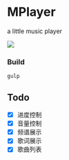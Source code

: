 # MPlayer

a little music player

![](http://7xq3d5.com1.z0.glb.clouddn.com/mplayer.png?imageView2/2/w/380)

### Build

```
gulp
```

## Todo

- [x] 进度控制
- [x] 音量控制
- [x] 频谱展示
- [x] 歌词展示
- [x] 歌曲列表
